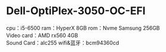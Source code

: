 # Dell-OptiPlex-3050-OC-EFI
cpu：i5-6500 
ram：HyperX 8GB 
rom：Nvme Samsung 256GB  
Video card：AMD rx560 4GB  
Sound Card：alc255
wifi&蓝牙：bcm94360cd

